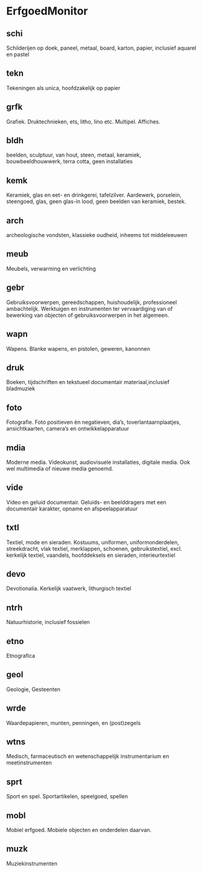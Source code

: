 # ErfgoedMonitor

## schi
Schilderijen op doek, paneel, metaal, board, karton, papier, inclusief aquarel en pastel
            
## tekn
Tekeningen als unica, hoofdzakelijk op papier

## grfk
Grafiek. Druktechnieken, ets, litho, lino etc. Multipel. Affiches.

## bldh
beelden, sculptuur, van hout, steen, metaal, keramiek, bouwbeeldhouwwerk, terra cotta, geen installaties

## kemk
Keramiek, glas en eet- en drinkgerei, tafelzilver. Aardewerk, porselein, steengoed, glas, geen glas-in lood, geen beelden van keramiek, bestek.

## arch
archeologische vondsten, klassieke oudheid, inheems tot middeleeuwen

## meub
Meubels, verwarming en verlichting

## gebr
Gebruiksvoorwerpen, gereedschappen, huishoudelijk, professioneel ambachtelijk.
Werktuigen en instrumenten ter vervaardiging van of bewerking van objecten of gebruiksvoorwerpen in het algemeen.

## wapn
Wapens. Blanke wapens, en pistolen, geweren, kanonnen

## druk
Boeken, tijdschriften en tekstueel documentair materiaal,inclusief bladmuziek

## foto
Fotografie. Foto positieven èn negatieven, dia’s, toverlantaarnplaatjes, ansichtkaarten, camera’s en ontwikkelapparatuur

## mdia
Moderne media. Videokunst, audiovisuele installaties, digitale media. Ook wel multimedia of nieuwe media genoemd.

## vide
Video en geluid documentair. Geluids- en beelddragers met een documentair karakter, opname en afspeelapparatuur

## txtl
Textiel, mode en sieraden. Kostuums, uniformen, uniformonderdelen, streekdracht, vlak textiel, merklappen, 
schoenen, gebruikstextiel, excl. kerkelijk textiel, vaandels, hoofddeksels en sieraden, interieurtextiel

## devo
Devotionalia. Kerkelijk vaatwerk, lithurgisch textiel

## ntrh
Natuurhistorie, inclusief fossielen

## etno
Etnografica

## geol
Geologie, Gesteenten

## wrde
Waardepapieren, munten, penningen, en (post)zegels

## wtns
Medisch, farmaceutisch en wetenschappelijk instrumentarium en meetinstrumenten

## sprt
Sport en spel. Sportartikelen, speelgoed, spellen

## mobl
Mobiel erfgoed. Mobiele objecten en onderdelen daarvan.

## muzk
Muziekinstrumenten

